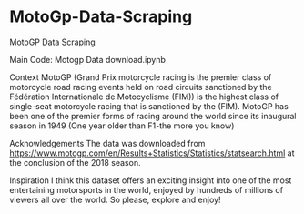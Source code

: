 # MotoGp-Data-Scraping
MotoGP Data Scraping

Main Code: Motogp Data download.ipynb

Context MotoGP (Grand Prix motorcycle racing is the premier class of motorcycle road racing events held on road circuits sanctioned by the Fédération Internationale de Motocyclisme (FIM)) is the highest class of single-seat motorcycle racing that is sanctioned by the (FIM). MotoGP has been one of the premier forms of racing around the world since its inaugural season in 1949 (One year older than F1-the more you know)

Acknowledgements The data was downloaded from https://www.motogp.com/en/Results+Statistics/Statistics/statsearch.html at the conclusion of the 2018 season.

Inspiration I think this dataset offers an exciting insight into one of the most entertaining motorsports in the world, enjoyed by hundreds of millions of viewers all over the world. So please, explore and enjoy!
